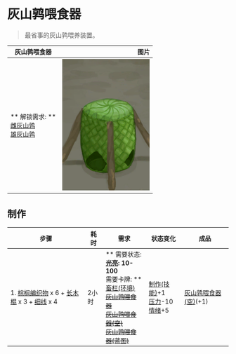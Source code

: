 # 灰山鹑喂食器  
> 最省事的灰山鹑喂养装置。  
  
  灰山鹑喂食器  |   图片   
 ----  |  ----:   
 ** 解锁需求: **<br>[雌灰山鹑](PartridgeFemaleEnclosure.md)<br>[雄灰山鹑](PartridgeMaleEnclosure.md)  |  <img decoding="async" src="Sprite/Feeder.png" href="a.md" style="max-width:300px;max-height:300px;">   
  
## 制作  
步骤  |  耗时  |  需求  |  状态变化  |  成品  
----  |  ----  |  ----  |  ----  |  ----  
1. [棕榈编织物](WeavePalm.md) x 6 + [长木棍](StickLong.md) x 3 + [细线](CordFiber.md) x 4  |  2小时  |  ** 需要状态: **<br>[光亮](Light.md): 10-100<br>** 需要卡牌: **<br>[畜栏(环境)](Env_Enclosure.md)<br>~~[灰山鹑喂食器](PartridgeFeeder.md)~~<br>~~[灰山鹑喂食器(空)](PartridgeFeederEmpty.md)~~<br>~~[灰山鹑喂食器(蓝图)](Bp_PartridgeFeeder.md)~~  |  [制作(技能)](Skill_Crafting.md)+1<br>[压力](Stress.md)-10<br>[情绪](Morale.md)+5  |  [灰山鹑喂食器(空)](PartridgeFeederEmpty.md)(+1)  


<script>document.title="灰山鹑喂食器 - 卡牌生存百科 Card Survival Wiki";</script>